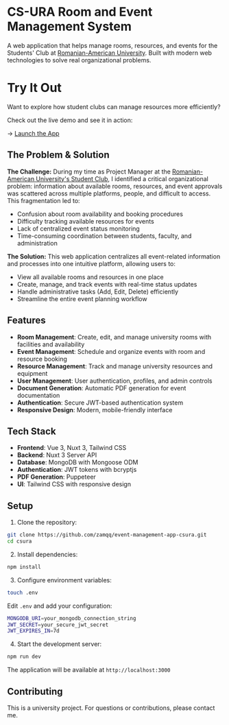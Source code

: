 # CS-URA Room and Event Management System

A web application that helps manage rooms, resources, and events for the Students' Club at [Romanian-American University](https://www.rau.ro/?lang=en). Built with modern web technologies to solve real organizational problems.

# Try It Out

Want to explore how student clubs can manage resources more efficiently?

Check out the live demo and see it in action:

-> [Launch the App](https://event-management-app-csura.vercel.app/events)

## The Problem & Solution

**The Challenge:** During my time as Project Manager at the [Romanian-American University's Student Club](https://www.rau.ro/students-club/?lang=en), I identified a critical organizational problem: information about available rooms, resources, and event approvals was scattered across multiple platforms, people, and difficult to access. This fragmentation led to:
- Confusion about room availability and booking procedures
- Difficulty tracking available resources for events
- Lack of centralized event status monitoring
- Time-consuming coordination between students, faculty, and administration

**The Solution:** This web application centralizes all event-related information and processes into one intuitive platform, allowing users to:
- View all available rooms and resources in one place
- Create, manage, and track events with real-time status updates
- Handle administrative tasks (Add, Edit, Delete) efficiently
- Streamline the entire event planning workflow

## Features

- **Room Management**: Create, edit, and manage university rooms with facilities and availability
- **Event Management**: Schedule and organize events with room and resource booking
- **Resource Management**: Track and manage university resources and equipment
- **User Management**: User authentication, profiles, and admin controls
- **Document Generation**: Automatic PDF generation for event documentation
- **Authentication**: Secure JWT-based authentication system
- **Responsive Design**: Modern, mobile-friendly interface

## Tech Stack

- **Frontend**: Vue 3, Nuxt 3, Tailwind CSS
- **Backend**: Nuxt 3 Server API
- **Database**: MongoDB with Mongoose ODM
- **Authentication**: JWT tokens with bcryptjs
- **PDF Generation**: Puppeteer
- **UI**: Tailwind CSS with responsive design

## Setup

1. Clone the repository:
```bash
git clone https://github.com/zamqq/event-management-app-csura.git
cd csura
```

2. Install dependencies:
```bash
npm install
```

3. Configure environment variables:
```bash
touch .env
```

Edit `.env` and add your configuration:
```bash
MONGODB_URI=your_mongodb_connection_string
JWT_SECRET=your_secure_jwt_secret
JWT_EXPIRES_IN=7d
```

4. Start the development server:
```bash
npm run dev
```

The application will be available at `http://localhost:3000`

## Contributing

This is a university project. For questions or contributions, please contact me.
